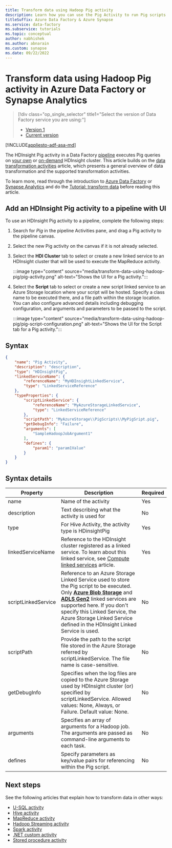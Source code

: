```yaml
---
title: Transform data using Hadoop Pig activity
description: Learn how you can use the Pig Activity to run Pig scripts on an on-demand/your own HDInsight cluster with Azure Data Factory or Synapse Analytics.
titleSuffix: Azure Data Factory & Azure Synapse
ms.service: data-factory
ms.subservice: tutorials
ms.topic: conceptual
author: nabhishek
ms.author: abnarain
ms.custom: synapse
ms.date: 09/22/2022
---
```


# Transform data using Hadoop Pig activity in Azure Data Factory or Synapse Analytics

> [!div class="op_single_selector" title1="Select the version of Data Factory service you are using:"]
> * [Version 1](v1/data-factory-pig-activity.md)
> * [Current version](transform-data-using-hadoop-pig.md)

[!INCLUDE[appliesto-adf-asa-md](includes/appliesto-adf-asa-md.md)]

The HDInsight Pig activity in a Data Factory [pipeline](concepts-pipelines-activities.md) executes Pig queries on [your own](compute-linked-services.md#azure-hdinsight-linked-service) or [on-demand](compute-linked-services.md#azure-hdinsight-on-demand-linked-service) HDInsight cluster. This article builds on the [data transformation activities](transform-data.md) article, which presents a general overview of data transformation and the supported transformation activities.

To learn more, read through the introduction to [Azure Data Factory](introduction.md) or [Synapse Analytics](../synapse-analytics/overview-what-is.md) and do the [Tutorial: transform data](tutorial-transform-data-spark-powershell.md) before reading this article. 

## Add an HDInsight Pig activity to a pipeline with UI

To use an HDInsight Pig activity to a pipeline, complete the following steps:

1. Search for _Pig_ in the pipeline Activities pane, and drag a Pig activity to the pipeline canvas.
1. Select the new Pig activity on the canvas if it is not already selected.
1. Select the  **HDI Cluster** tab to select or create a new linked service to an HDInsight cluster that will be used to execute the MapReduce activity.

   :::image type="content" source="media/transform-data-using-hadoop-pig/pig-activity.png" alt-text="Shows the UI for a Pig activity.":::

1. Select the **Script** tab to select or create a new script linked service to an Azure Storage location where your script will be hosted.  Specify a class name to be executed there, and a file path within the storage location.  You can also configure advanced details including debugging configuration, and arguments and parameters to be passed to the script.

   :::image type="content" source="media/transform-data-using-hadoop-pig/pig-script-configuration.png" alt-text="Shows the UI for the Script tab for a Pig activity.":::

## Syntax

```json
{
    "name": "Pig Activity",
    "description": "description",
    "type": "HDInsightPig",
    "linkedServiceName": {
        "referenceName": "MyHDInsightLinkedService",
        "type": "LinkedServiceReference"
    },
    "typeProperties": {
        "scriptLinkedService": {
            "referenceName": "MyAzureStorageLinkedService",
            "type": "LinkedServiceReference"
        },
        "scriptPath": "MyAzureStorage\\PigScripts\\MyPigSript.pig",
        "getDebugInfo": "Failure",
        "arguments": [
            "SampleHadoopJobArgument1"
        ],
        "defines": {
            "param1": "param1Value"
        }
    }   
}
```
## Syntax details

| Property            | Description                              | Required |
| ------------------- | ---------------------------------------- | -------- |
| name                | Name of the activity                     | Yes      |
| description         | Text describing what the activity is used for | No       |
| type                | For Hive Activity, the activity type is HDinsightPig | Yes      |
| linkedServiceName   | Reference to the HDInsight cluster registered as a linked service. To learn about this linked service, see [Compute linked services](compute-linked-services.md) article. | Yes      |
| scriptLinkedService | Reference to an Azure Storage Linked Service used to store the Pig script to be executed. Only **[Azure Blob Storage](./connector-azure-blob-storage.md)** and **[ADLS Gen2](./connector-azure-data-lake-storage.md)** linked services are supported here. If you don't specify this Linked Service, the Azure Storage Linked Service defined in the HDInsight Linked Service is used. | No       |
| scriptPath          | Provide the path to the script file stored in the Azure Storage referred by scriptLinkedService. The file name is case-sensitive. | No       |
| getDebugInfo        | Specifies when the log files are copied to the Azure Storage used by HDInsight cluster (or) specified by scriptLinkedService. Allowed values: None, Always, or Failure. Default value: None. | No       |
| arguments           | Specifies an array of arguments for a Hadoop job. The arguments are passed as command-line arguments to each task. | No       |
| defines             | Specify parameters as key/value pairs for referencing within the Pig script. | No       |

## Next steps
See the following articles that explain how to transform data in other ways: 

* [U-SQL activity](transform-data-using-data-lake-analytics.md)
* [Hive activity](transform-data-using-hadoop-hive.md)
* [MapReduce activity](transform-data-using-hadoop-map-reduce.md)
* [Hadoop Streaming activity](transform-data-using-hadoop-streaming.md)
* [Spark activity](transform-data-using-spark.md)
* [.NET custom activity](transform-data-using-dotnet-custom-activity.md)
* [Stored procedure activity](transform-data-using-stored-procedure.md)
